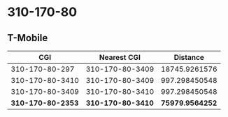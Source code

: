 # 310-170-80
## T-Mobile


| CGI | Nearest CGI | Distance |
|-----|-------------|----------|
| 310-170-80-297 | 310-170-80-3409 | 18745.9261576 |
| 310-170-80-3410 | 310-170-80-3409 | 997.298450548 |
| 310-170-80-3409 | 310-170-80-3410 | 997.298450548 |
| **310-170-80-2353** | **310-170-80-3410** | **75979.9564252** |

